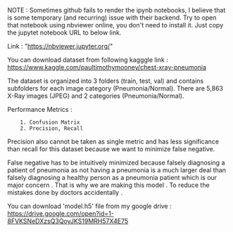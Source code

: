 NOTE : Sometimes github fails to render the ipynb notebooks, I believe that is some temporary (and recurring) issue with their backend.
Try to open that notebook using nbviewer online, you don't need to install it. Just copy the jupytet notebook URL to  below link.

Link :  "https://nbviewer.jupyter.org/"


You can download dataset from following kagggle link : 
https://www.kaggle.com/paultimothymooney/chest-xray-pneumonia

The dataset is organized into 3 folders (train, test, val) and contains subfolders for each image category (Pneumonia/Normal). 
There are 5,863 X-Ray images (JPEG) and 2 categories (Pneumonia/Normal).

Performance Metrics : 

        1. Confusion Matrix
        2. Precision, Recall
        
Precision also cannot be taken as single metric and has less significance than recall for this dataset because we want to minimize 
false negative.

False negative has to be intuitively minimized because falsely diagnosing a patient of pneumonia as not having a pneumonia is a much larger
deal than falsely diagnosing a healthy person as a pneumonia patient which is our major concern . That is why we are making this model .
To reduce the mistakes done by doctors accidentally .

You can download 'model.h5' file from my google drive : https://drive.google.com/open?id=1-8FVKSNeDXzsQ3QoyJKS19MRH57X4E75



